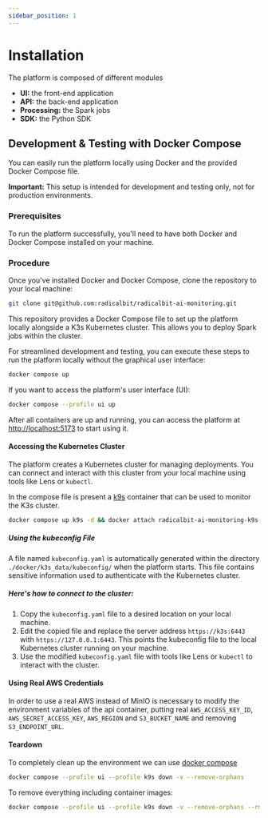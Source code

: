 ```yaml
---
sidebar_position: 1
---
```


# Installation
The platform is composed of different modules
* **UI:** the front-end application
* **API:** the back-end application
* **Processing:** the Spark jobs
* **SDK:** the Python SDK

## Development & Testing with Docker Compose
You can easily run the platform locally using Docker and the provided Docker Compose file. 

**Important:** This setup is intended for development and testing only, not for production environments.

### Prerequisites
To run the platform successfully, you'll need to have both Docker and Docker Compose installed on your machine.

### Procedure
Once you've installed Docker and Docker Compose, clone the repository to your local machine:

```bash
git clone git@github.com:radicalbit/radicalbit-ai-monitoring.git
```

This repository provides a Docker Compose file to set up the platform locally alongside a K3s Kubernetes cluster. This allows you to deploy Spark jobs within the cluster.

For streamlined development and testing, you can execute these steps to run the platform locally without the graphical user interface:

```bash
docker compose up
```

If you want to access the platform's user interface (UI):

```bash
docker compose --profile ui up
```

After all containers are up and running, you can access the platform at [http://localhost:5173](http://localhost:5173) to start using it.

#### Accessing the Kubernetes Cluster
The platform creates a Kubernetes cluster for managing deployments. You can connect and interact with this cluster from your local machine using tools like Lens or `kubectl`.

In the compose file is present a [k9s](https://k9scli.io/) container that can be used to monitor the K3s cluster.

```bash
docker compose up k9s -d && docker attach radicalbit-ai-monitoring-k9s-1
```

##### Using the kubeconfig File
A file named `kubeconfig.yaml` is automatically generated within the directory `./docker/k3s_data/kubeconfig/` when the platform starts. This file contains sensitive information used to authenticate with the Kubernetes cluster.

##### Here's how to connect to the cluster:
1. Copy the `kubeconfig.yaml` file to a desired location on your local machine.
1. Edit the copied file and replace the server address `https://k3s:6443` with `https://127.0.0.1:6443`. This points the kubeconfig file to the local Kubernetes cluster running on your machine.
1. Use the modified `kubeconfig.yaml` file with tools like Lens or `kubectl` to interact with the cluster.

#### Using Real AWS Credentials
In order to use a real AWS instead of MinIO is necessary to modify the environment variables of the api container, putting real `AWS_ACCESS_KEY_ID`, `AWS_SECRET_ACCESS_KEY`, `AWS_REGION` and `S3_BUCKET_NAME` and removing `S3_ENDPOINT_URL`.

#### Teardown
To completely clean up the environment we can use [docker compose](https://docs.docker.com/reference/cli/docker/compose/down/)

```bash
docker compose --profile ui --profile k9s down -v --remove-orphans
```

To remove everything including container images:

```bash
docker compose --profile ui --profile k9s down -v --remove-orphans --rmi all
```
